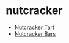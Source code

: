 # nutcracker

 * [Nutcracker Tart](index/n/nutcracker-tart-104529.json)
 * [Nutcracker Bars](index/n/nutcracker-bars.json)
